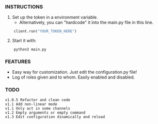 ### INSTRUCTIONS

1. Set up the token in a environment variable. 
   * Alternatively, you can "hardcode" it into the main.py file in this line.

```python
	client.run("YOUR_TOKEN_HERE")
```
		
2. Start it with:
	
```
	python3 main.py
```
		
### FEATURES

* Easy way for customization. Just edit the configuration.py file!
* Log of roles given and to whom. Easily enabled and disabled.



### TODO

	v1.0.5 Refactor and clean code
	v1.1 Add non-linear mode
	v1.1 Only act in some channels
	v1.2 Empty arguments or empty command
	v1.3 Edit configuration dinamically and reload

